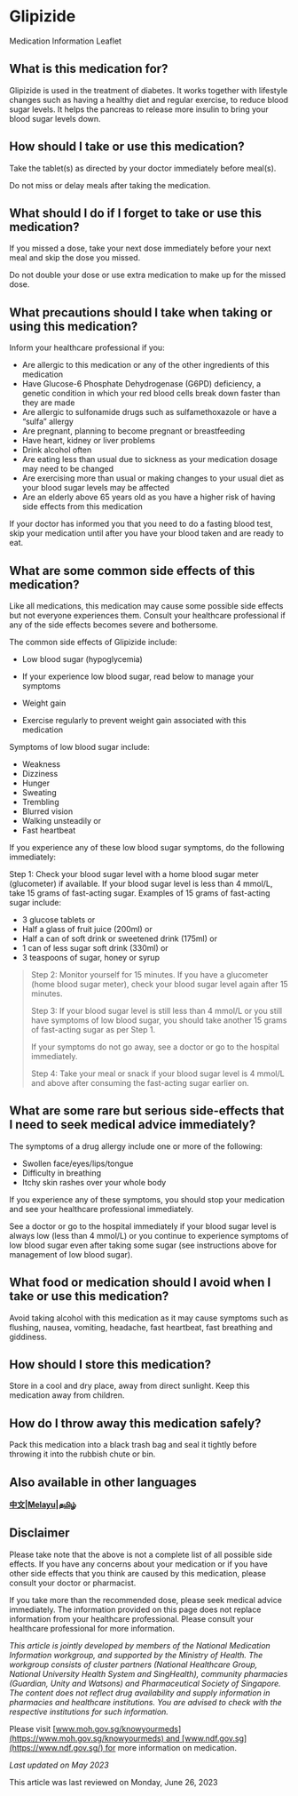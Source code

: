 # Glipizide

Medication Information Leaflet

What is this medication for?
----------------------------

Glipizide is used in the treatment of diabetes. It works together with lifestyle changes such as having a healthy diet and regular exercise, to reduce blood sugar levels. It helps the pancreas to release more insulin to bring your blood sugar levels down.

How should I take or use this medication?
-----------------------------------------

Take the tablet(s) as directed by your doctor immediately before meal(s).

Do not miss or delay meals after taking the medication.

What should I do if I forget to take or use this medication?
------------------------------------------------------------

If you missed a dose, take your next dose immediately before your next meal and skip the dose you missed.

Do not double your dose or use extra medication to make up for the missed dose.

What precautions should I take when taking or using this medication?
--------------------------------------------------------------------

Inform your healthcare professional if you:

* Are allergic to this medication or any of the other ingredients of this medication
* Have Glucose-6 Phosphate Dehydrogenase (G6PD) deficiency, a genetic condition in which your red blood cells break down faster than they are made
* Are allergic to sulfonamide drugs such as sulfamethoxazole or have a “sulfa” allergy
* Are pregnant, planning to become pregnant or breastfeeding
* Have heart, kidney or liver problems
* Drink alcohol often
* Are eating less than usual due to sickness as your medication dosage may need to be changed
* Are exercising more than usual or making changes to your usual diet as your blood sugar levels may be affected
* Are an elderly above 65 years old as you have a higher risk of having side effects from this medication

If your doctor has informed you that you need to do a fasting blood test, skip your medication until after you have your blood taken and are ready to eat.

What are some common side effects of this medication?
-----------------------------------------------------

Like all medications, this medication may cause some possible side effects but not everyone experiences them. Consult your healthcare professional if any of the side effects becomes severe and bothersome.

The common side effects of Glipizide include:

* Low blood sugar (hypoglycemia)

+ If your experience low blood sugar, read below to manage your symptoms

* Weight gain

+ Exercise regularly to prevent weight gain associated with this medication

Symptoms of low blood sugar include:

* Weakness
* Dizziness
* Hunger
* Sweating
* Trembling
* Blurred vision
* Walking unsteadily or
* Fast heartbeat

If you experience any of these low blood sugar symptoms, do the following immediately:

Step 1: Check your blood sugar level with a home blood sugar meter (glucometer) if available. If your blood sugar level is less than 4 mmol/L, take 15 grams of fast-acting sugar. Examples of 15 grams of fast-acting sugar include:

+ 3 glucose tablets or
+ Half a glass of fruit juice (200ml) or
+ Half a can of soft drink or sweetened drink (175ml) or
+ 1 can of less sugar soft drink (330ml) or
+ 3 teaspoons of sugar, honey or syrup

> Step 2: Monitor yourself for 15 minutes. If you have a glucometer (home blood sugar meter), check your blood sugar level again after 15 minutes.
>
> Step 3: If your blood sugar level is still less than 4 mmol/L or you still have symptoms of low blood sugar, you should take another 15 grams of fast-acting sugar as per Step 1.
>
> If your symptoms do not go away, see a doctor or go to the hospital immediately.
>
> Step 4: Take your meal or snack if your blood sugar level is 4 mmol/L and above after consuming the fast-acting sugar earlier on.

What are some rare but serious side-effects that I need to seek medical advice immediately?
-------------------------------------------------------------------------------------------

The symptoms of a drug allergy include one or more of the following:

* Swollen face/eyes/lips/tongue
* Difficulty in breathing
* Itchy skin rashes over your whole body

If you experience any of these symptoms, you should stop your medication and see your healthcare professional immediately.

See a doctor or go to the hospital immediately if your blood sugar level is always low (less than 4 mmol/L) or you continue to experience symptoms of low blood sugar even after taking some sugar (see instructions above for management of low blood sugar).

What food or medication should I avoid when I take or use this medication?
--------------------------------------------------------------------------

Avoid taking alcohol with this medication as it may cause symptoms such as flushing, nausea, vomiting, headache, fast heartbeat, fast breathing and giddiness.

How should I store this medication?
-----------------------------------

Store in a cool and dry place, away from direct sunlight. Keep this medication away from children.

How do I throw away this medication safely?
-------------------------------------------

Pack this medication into a black trash bag and seal it tightly before throwing it into the rubbish chute or bin.

Also available in other languages
---------------------------------

[**中文**](https://ch-api.healthhub.sg/api/public/content/3e4d1747fd6d43c78ed35ecb5bb54d7a?v=fbbfff64)**|**[**Melayu**](https://ch-api.healthhub.sg/api/public/content/30664e241128425395eceb2772d90bdb?v=3277921f)**|**[**தமிழ்**](https://ch-api.healthhub.sg/api/public/content/275654a4dffd496e863294358daf2ef0?v=73948d3c)

Disclaimer
----------

  

Please take note that the above is not a complete list of all possible side effects. If you have any concerns about your medication or if you have other side effects that you think are caused by this medication, please consult your doctor or pharmacist.

If you take more than the recommended dose, please seek medical advice immediately. The information provided on this page does not replace information from your healthcare professional. Please consult your healthcare professional for more information.

*This article is jointly developed by members of the National Medication Information workgroup, and supported by the Ministry of Health. The workgroup consists of cluster partners (National Healthcare Group, National University Health System and SingHealth), community pharmacies (Guardian, Unity and Watsons) and Pharmaceutical Society of Singapore. The content does not reflect drug availability and supply information in pharmacies and healthcare institutions. You are advised to check with the respective institutions for such information.*

  

Please visit [www.moh.gov.sg/knowyourmeds](https://www.moh.gov.sg/knowyourmeds) and [www.ndf.gov.sg](https://www.ndf.gov.sg/) for more information on medication.

*Last updated on May 2023*

This article was last reviewed on
Monday, June 26, 2023
